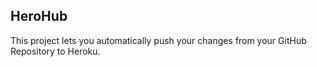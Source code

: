 ## HeroHub

This project lets you automatically push your changes from your GitHub Repository to Heroku.
